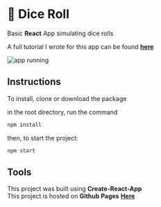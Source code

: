 # :game_die: Dice Roll

Basic **React** App simulating dice rolls

A full tutorial I wrote for this app can be found **[here](https://medium.com/@peterjd42/create-and-deploy-a-simple-dice-roll-app-using-react-github-pages-b084283c767f)**  
    
![app running](http://www.peterdurham.site/images/githubprojects/dice-roll.png)  
  
## Instructions

To install, clone or download the package

in the root directory, run the command

```javascript
npm install
```

then, to start the project:  

```javascript
npm start
```

## Tools

This project was built using **Create-React-App**  
This project is hosted on **Github Pages** **[Here](https://peterdurham.github.io/dice-roll/)**
